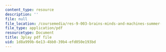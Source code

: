 ```yaml
---
content_type: resource
description: ''
file: null
file_location: /coursemedia/res-9-003-brains-minds-and-machines-summer-course-summer-2015/1d8a999b6e134bb039b4efd050e193bd_6iW0beoK2tI.pdf
file_type: application/pdf
resourcetype: Document
title: 3play pdf file
uid: 1d8a999b-6e13-4bb0-39b4-efd050e193bd
---
```

